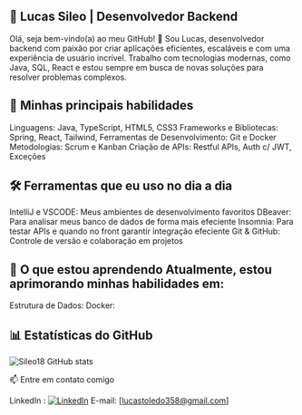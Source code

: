 ## 🌟 Lucas Sileo | Desenvolvedor Backend

Olá, seja bem-vindo(a) ao meu GitHub! 👋
Sou Lucas, desenvolvedor backend com paixão por criar aplicações eficientes, escaláveis e com uma experiência de usuário incrível. Trabalho com tecnologias modernas, como Java, SQL, React e estou sempre em busca de novas soluções para resolver problemas complexos.

## 🚀 Minhas principais habilidades

Linguagens: Java, TypeScript, HTML5, CSS3
Frameworks e Bibliotecas: Spring, React, Tailwind,
Ferramentas de Desenvolvimento: Git e Docker
Metodologias: Scrum e Kanban
Criação de APIs: Restful APIs, Auth c/ JWT, Exceções

## 🛠 Ferramentas que eu uso no dia a dia 

IntelliJ e VSCODE: Meus ambientes de desenvolvimento favoritos 
DBeaver: Para analisar meus banco de dados de forma mais efeciente 
Insomnia: Para testar APIs e quando no front garantir integração efeciente
Git & GitHub: Controle de versão e colaboração em projetos 

## 🌱 O que estou aprendendo Atualmente, estou aprimorando minhas habilidades em:

Estrutura de Dados:
Docker:

## 📊 Estatísticas do GitHub

![Sileo18 GitHub stats](https://github-readme-stats.vercel.app/api?username=sileo18&show_icons=true&theme=radical)

📫 Entre em contato comigo

LinkedIn : [![LinkedIn](https://img.shields.io/badge/LinkedIn-%230077B5.svg?logo=linkedin&logoColor=white)]([https://www.linkedin.com/in/lucas-antonio-toledo-sileo-b42593237/](https://www.linkedin.com/in/lucas-antonio-toledo-sileo-b42593237/)) 
E-mail: [lucastoledo358@gmail.com]


